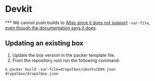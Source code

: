# Devkit

*** We cannot push builds to [Atlas since it does not support](https://github.com/mitchellh/packer/issues/2598) `-var-file`, [even though the documentation says it does](https://www.packer.io/docs/command-line/push.html#_var).

## Updating an existing box

1. Update the box version in the packer template file.
1. From the repository root run the following command:
```
$ packer build -var-file=drupalbox/ubuntu1604.json drupalbox/drupalbox.json
```
